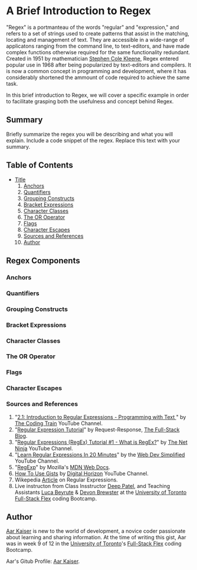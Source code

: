 # A Brief Introduction to Regex

"Regex" is a portmanteau of the words "regular" and "expression," and refers to a set of strings used to create patterns that assist in the matching, locating and management of text. They are accessible in a wide-range of applicatons ranging from the command line, to text-editors, and have made complex functions otherwise required for the same functionality redundant. Created in 1951 by mathematician [Stephen Cole Kleene](https://www.britannica.com/biography/Stephen-Cole-Kleene), Regex entered popular use in 1968 after being popularized by text-editors and compilers. It is now a common concept in programming and development, where it has considerably shortened the ammount of code required to achieve the same task.

In this brief introduction to Regex, we will cover a specific example in order to facilitate grasping both the usefulness and concept behind Regex.

## Summary

Briefly summarize the regex you will be describing and what you will explain. Include a code snippet of the regex. Replace this text with your summary.

## Table of Contents

- [Title](#title)
    1. [Anchors](#anchors)
    2. [Quantifiers](#quantifiers)
    3. [Grouping Constructs](#grouping-constructs)
    4. [Bracket Expressions](#bracket-expressions)
    5. [Character Classes](#character-classes)
    6. [The OR Operator](#the-or-operator)
    7. [Flags](#flags)
    8. [Character Escapes](#character-escapes)
    9. [Sources and References](#sources-and-references)
    10. [Author](#author)

## Regex Components

### Anchors

### Quantifiers

### Grouping Constructs

### Bracket Expressions

### Character Classes

### The OR Operator

### Flags

### Character Escapes

### Sources and References
1.  "[2.1: Introduction to Regular Expressions - Programming with Text ](https://www.youtube.com/watch?v=7DG3kCDx53c)" by [The Coding Train](https://www.youtube.com/channel/UCvjgXvBlbQiydffZU7m1_aw) YouTube Channel.
2.  "[Regular Expression Tutorial](https://coding-boot-camp.github.io/full-stack/computer-science/regex-tutorial)" by Request-Response, [The Full-Stack Blog](https://coding-boot-camp.github.io/full-stack/).
3.  "[Regular Expressions (RegEx) Tutorial #1 - What is RegEx?](https://www.youtube.com/watch?v=r6I-Ahc0HB4)" by [The Net Ninja](https://www.youtube.com/channel/UCW5YeuERMmlnqo4oq8vwUpg) YouTube Channel.
4.  "[Learn Regular Expressions In 20 Minutes](https://www.youtube.com/watch?v=rhzKDrUiJVk)" by the [Web Dev Simplified](https://www.youtube.com/channel/UCFbNIlppjAuEX4znoulh0Cw) YouTube Channel.
5.  "[RegExp](https://developer.mozilla.org/en-US/docs/Web/JavaScript/Reference/Global_Objects/RegExp)" by Mozilla's [MDN Web Docs](https://developer.mozilla.org/en-US/).
6.  [How To Use Gists](https://www.youtube.com/watch?v=wc2NlcWjQHw) by [Digital Horizon](https://www.youtube.com/channel/UCTaWTebJrEc4S80GgBnivpw) YouTube Channel.
7.  Wikepedia [Article](https://en.wikipedia.org/wiki/Regular_expression) on Regular Expressions.
8.  Live instructon from Class Insstructor [Deep Patel](https://github.com/dpat0074), and Teaching Assistants [Luca Beyrute](https://github.com/LHBO19) & [Devon Brewster](https://github.com/D-Brewst) at the [University of Toronto](https://www.utoronto.ca/) [Full-Stack Flex](https://bootcamp.learn.utoronto.ca/) coding Bootcamp.

## Author

[Aar Kaiser](https://github.com/AarKaiser) is new to the world of development, a novice coder passionate about learning and sharing information. At the time of writing this gist, Aar was in week 9 of 12 in the [University of Toronto](https://www.utoronto.ca/)'s [Full-Stack Flex](https://bootcamp.learn.utoronto.ca/) coding Bootcamp.

Aar's Gitub Profile: [Aar Kaiser](https://github.com/AarKaiser).
